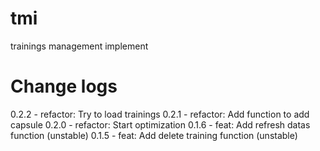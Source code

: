 # tmi
trainings management implement

# Change logs
0.2.2 - refactor: Try to load trainings
0.2.1 - refactor: Add function to add capsule
0.2.0 - refactor: Start optimization
0.1.6 - feat: Add refresh datas function (unstable)
0.1.5 - feat: Add delete training function (unstable)